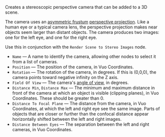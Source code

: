 Creates a stereoscopic perspective camera that can be added to a 3D scene. 

The camera uses an [asymmetric frustum](http://paulbourke.net/stereographics/stereorender/) [perspective projection](http://en.wikipedia.org/wiki/Graphical_projection). Like a human eye or a typical camera lens, the perspective projection makes near objects seem larger than distant objects. The camera produces two images: one for the left eye, and one for the right eye.

Use this in conjunction with the `Render Scene to Stereo Images` node.

   - `Name` — A name to identify the camera, allowing other nodes to select it from a list of cameras. 
   - `Position` — The position of the camera, in Vuo Coordinates. 
   - `Rotation` — The rotation of the camera, in degrees. If this is (0,0,0), the camera points toward negative infinity on the Z axis. 
   - `Field Of View` — The camera's [angle of view](http://en.wikipedia.org/wiki/Angle_of_view), in degrees. 
   - `Distance Min`, `Distance Max` — The minimum and maximum distance in front of the camera at which an object is visible (clipping planes), in Vuo Coordinates. These should be greater than 0. 
   - `Distance To Focal Plane` — The distance from the camera, in Vuo Coordinates, at which the left and right eye see the same image. Parts of objects that are closer or further than the confocal distance appear horizontally shifted between the left and right images.
   - `Distance Between Eyes` — The separation between the left and right cameras, in Vuo Coordinates.
